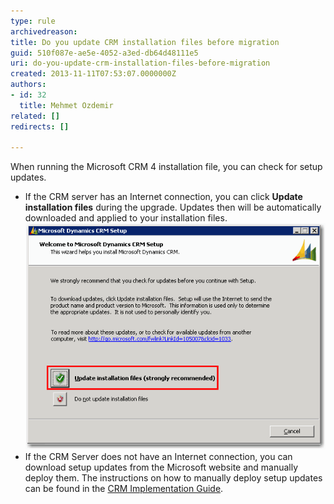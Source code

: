 ```yaml
---
type: rule
archivedreason: 
title: Do you update CRM installation files before migration
guid: 510f087e-ae5e-4052-a3ed-db64d48111e5
uri: do-you-update-crm-installation-files-before-migration
created: 2013-11-11T07:53:07.0000000Z
authors:
- id: 32
  title: Mehmet Ozdemir
related: []
redirects: []

---
```


When running the Microsoft CRM 4 installation file, you can check for setup updates.

<!--endintro-->

* If the CRM server has an Internet connection, you can click  **Update installation files** during the upgrade. Updates then will be automatically downloaded and applied to your installation files.
![Update CRM installation files](../../assets/CRM_UpdateSetup.gif)
* If the CRM Server does not have an Internet connection, you can download setup updates from the Microsoft website and manually deploy them. The instructions on how to manually deploy setup updates can be found in the [CRM Implementation Guide](http://www.ssw.com.au/SSW/Redirect/MSDNTaskList.htm).
